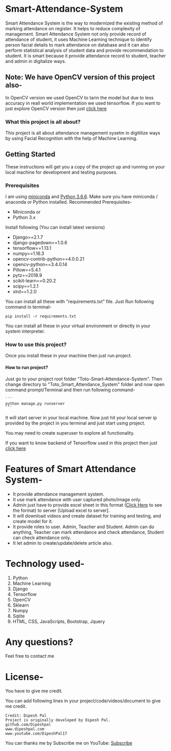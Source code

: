 # Smart-Attendance-System

Smart Attendance System is the way to modernized the existing method of marking attendance on register. It helps to reduce complexity of management. Smart Attendance System not only provide record of attendance of student, it uses Machine Learning technique to identify person facial details to mark attendance on database and it can also perform statistical analysis of student data and provide recommendation to student. It is smart because it provide attendance record to student, teacher and admin in digitalize ways.

## Note: We have OpenCV version of this project also-
In OpenCV version we used OpenCV to tarin the model but due to less accuracy in reall world implementation we used tensorflow.
If you want to just explore OpenCV version then just [click here](https://github.com/Dipeshpal/Smart-Attendance-System)

### What this project is all about?
 This project is all about attendance management sysetm in digitilize ways by using Facial Recognition with the help of Machine Learning.
 
## Getting Started

These instructions will get you a copy of the project up and running on your local machine for development and testing purposes.

### Prerequisites

I am using [miniconda](https://conda.io/en/latest/miniconda.html) and [Python 3.6.6](https://www.python.org/). Make sure you have miniconda /  anaconda or Python installed.
Recommended Prerequisites- 
* Miniconda or
* Python 3.x

Install following (You can install latest versions)

* Django==2.1.7
* django-pagedown==1.0.6
* tensorflow==1.13.1
* numpy==1.16.3
* opencv-contrib-python==4.0.0.21
* opencv-python==3.4.0.14
* Pillow==5.4.1
* pytz==2018.9
* scikit-learn==0.20.2
* scipy==1.2.1
* xlrd==1.2.0

You can install all these with "requirements.txt" file.
Just Run following command in terminal-

```
pip install -r requirements.txt
```
You can install all these in your virtual environment or directly in your system interpreter.


### How to use this project?

Once you install these in your machine then just run project.

#### How to run project?
Just go to your project root folder "Toto-Smart-Attendance-System". Then change directory to "Toto_Smart_Attendance_System" folder and now open command prompt/Terminal and then run following command-

    ```
    python manage.py runserver
    ```
    
It will start server in your local  machine. Now just hit your local server ip provided by the project in you terminal and just start using project.
    
You may need to create superuser to explore all functionality.

If you want to know backend of Tensorflow used in this project then just [click here](https://codelabs.developers.google.com/codelabs/tensorflow-for-poets/#0)
    

# Features of Smart Attendance System-
* It provide attendance management system.
* It use mark attendance with user captured photo/image only.
* Admin just have to provide excel sheet in this format ([Click Here](https://github.com/Dipeshpal/Toto-Smart-Attendance-System/blob/master/sv.xlsx) to see the format) to server [Upload excel to server].
* It will download videos and create dataset for training and testing, and create model for it.
* It provide roles to user. Admin, Teacher and Student. Admin can do anything, Teacher can mark attendance and check attendance, Student can check attendance only.
* It let admin to create/update/delete article also.

# Technology used-
1. Python
2. Machine Learning
3. Django
4. Tensorflow
5. OpenCV
6. Sklearn
7. Numpy
8. Sqlite
9. HTML, CSS, JavaScripts, Bootstrap, Jquery

# Any questions?
Feel free to contact me

# License-
You have to give me credit.

You can add following lines in your project/code/videos/document to give me credit.

```
Credit: Dipesh Pal
Project is originally developed by Dipesh Pal.
github.com/Dipeshpal
www.dipeshpal.com
www.youtube.com/DipeshPal17
```

You can thanks me by Subscribe me on YouTube: [Subscribe](www.youtube.com/DipeshPal17)
